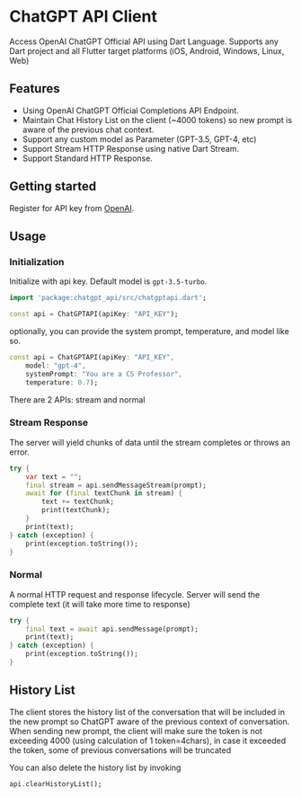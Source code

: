 # ChatGPT API Client

Access OpenAI ChatGPT Official API using Dart Language. Supports any Dart project and all Flutter target platforms (iOS, Android, Windows, Linux, Web)

## Features

- Using OpenAI ChatGPT Official Completions API Endpoint.
- Maintain Chat History List on the client (~4000 tokens) so new prompt is aware of the previous chat context.
- Support any custom model as Parameter (GPT-3.5, GPT-4, etc)
- Support Stream HTTP Response using native Dart Stream.
- Support Standard HTTP Response.

## Getting started

Register for API key from [OpenAI](https://openai.com/api). 

## Usage

### Initialization

Initialize with api key. Default model is `gpt-3.5-turbo`.

```dart
import 'package:chatgpt_api/src/chatgptapi.dart';

const api = ChatGPTAPI(apiKey: "API_KEY");
```

optionally, you can provide the system prompt, temperature, and model like so.

```dart
const api = ChatGPTAPI(apiKey: "API_KEY",
    model: "gpt-4",
    systemPrompt: "You are a CS Professor",
    temperature: 0.7);
```

There are 2 APIs: stream and normal

### Stream Response

The server will yield chunks of data until the stream completes or throws an error.

```dart
try {
    var text = "";
    final stream = api.sendMessageStream(prompt);
    await for (final textChunk in stream) {
        text += textChunk;
        print(textChunk);
    }
    print(text);
} catch (exception) {
    print(exception.toString());
}
```

### Normal
A normal HTTP request and response lifecycle. Server will send the complete text (it will take more time to response)

```dart
try {
    final text = await api.sendMessage(prompt);
    print(text);
} catch (exception) {
    print(exception.toString());
}   
```

## History List

The client stores the history list of the conversation that will be included in the new prompt so ChatGPT aware of the previous context of conversation. When sending new prompt, the client will make sure the token is not exceeding 4000 (using calculation of 1 token=4chars), in case it exceeded the token, some of previous conversations will be truncated

You can also delete the history list by invoking

```dart
api.clearHistoryList();
```